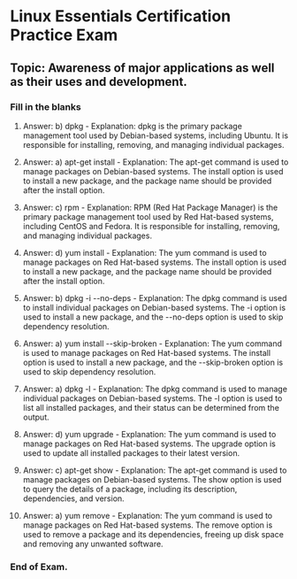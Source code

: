 
<link rel="stylesheet" type="text/css" href="../../../style.css">

# Linux Essentials Certification Practice Exam
## Topic: Awareness of major applications as well as their uses and development.
### Fill in the blanks

1.    Answer: b) dpkg
    - Explanation: dpkg is the primary package management tool used by Debian-based systems, including Ubuntu. It is responsible for installing, removing, and managing individual packages.

2.    Answer: a) apt-get install
    - Explanation: The apt-get command is used to manage packages on Debian-based systems. The install option is used to install a new package, and the package name should be provided after the install option.

3.    Answer: c) rpm
    - Explanation: RPM (Red Hat Package Manager) is the primary package management tool used by Red Hat-based systems, including CentOS and Fedora. It is responsible for installing, removing, and managing individual packages.

4.    Answer: d) yum install
    - Explanation: The yum command is used to manage packages on Red Hat-based systems. The install option is used to install a new package, and the package name should be provided after the install option.

5.    Answer: b) dpkg -i --no-deps
    - Explanation: The dpkg command is used to install individual packages on Debian-based systems. The -i option is used to install a new package, and the --no-deps option is used to skip dependency resolution.

6.    Answer: a) yum install --skip-broken
    - Explanation: The yum command is used to manage packages on Red Hat-based systems. The install option is used to install a new package, and the --skip-broken option is used to skip dependency resolution.

7.    Answer: a) dpkg -l
    - Explanation: The dpkg command is used to manage individual packages on Debian-based systems. The -l option is used to list all installed packages, and their status can be determined from the output.

8.   Answer: d) yum upgrade
    - Explanation: The yum command is used to manage packages on Red Hat-based systems. The upgrade option is used to update all installed packages to their latest version.

9.   Answer: c) apt-get show
    - Explanation: The apt-get command is used to manage packages on Debian-based systems. The show option is used to query the details of a package, including its description, dependencies, and version.

10.  Answer: a) yum remove
    - Explanation: The yum command is used to manage packages on Red Hat-based systems. The remove option is used to remove a package and its dependencies, freeing up disk space and removing any unwanted software.

### End of Exam.


